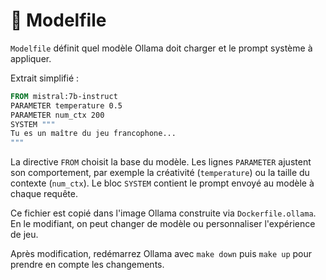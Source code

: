 # 📑 Modelfile

`Modelfile` définit quel modèle Ollama doit charger et le prompt système à appliquer.

Extrait simplifié :
```Dockerfile
FROM mistral:7b-instruct
PARAMETER temperature 0.5
PARAMETER num_ctx 200
SYSTEM """
Tu es un maître du jeu francophone...
"""
```

La directive `FROM` choisit la base du modèle. Les lignes `PARAMETER` ajustent son comportement, par exemple la créativité (`temperature`) ou la taille du contexte (`num_ctx`). Le bloc `SYSTEM` contient le prompt envoyé au modèle à chaque requête.

Ce fichier est copié dans l'image Ollama construite via `Dockerfile.ollama`. En le modifiant, on peut changer de modèle ou personnaliser l'expérience de jeu.

Après modification, redémarrez Ollama avec `make down` puis `make up` pour prendre en compte les changements.
